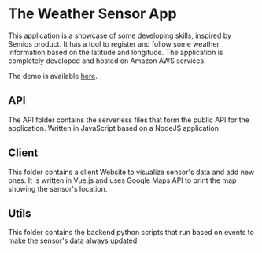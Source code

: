 # The Weather Sensor App
This application is a showcase of some developing skills, inspired by Semios product. It has a tool to register and follow some weather information based on the latitude and longitude. The application is completely developed and hosted on Amazon AWS services.

The demo is available [here](http://weather-client.s3-website-us-west-2.amazonaws.com/#/).

## API
The API folder contains the serverless files that form the public API for the application. Written in JavaScript based on a NodeJS application

## Client
This folder contains a client Website to visualize sensor's data and add new ones. It is written in Vue.js and uses Google Maps API to print the map showing the sensor's location.

## Utils
This folder contains the backend python scripts that run based on events to make the sensor's data always updated.